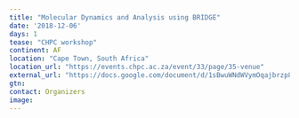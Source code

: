 ```yaml
---
title: "Molecular Dynamics and Analysis using BRIDGE"
date: '2018-12-06'
days: 1
tease: "CHPC workshop"
continent: AF
location: "Cape Town, South Africa"
location_url: "https://events.chpc.ac.za/event/33/page/35-venue"
external_url: "https://docs.google.com/document/d/1sBwuWNdWVymOqajbrzp8Xg-IcPRXeBpiZz217oAieYI/edit"
gtn: 
contact: Organizers
image: 
---
```


